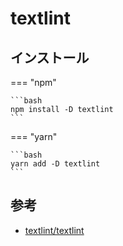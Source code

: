 # textlint

## インストール

=== "npm"

    ```bash
    npm install -D textlint
    ```

=== "yarn"

    ```bash
    yarn add -D textlint
    ```

## 参考

- [textlint/textlint](https://github.com/textlint/textlint)
